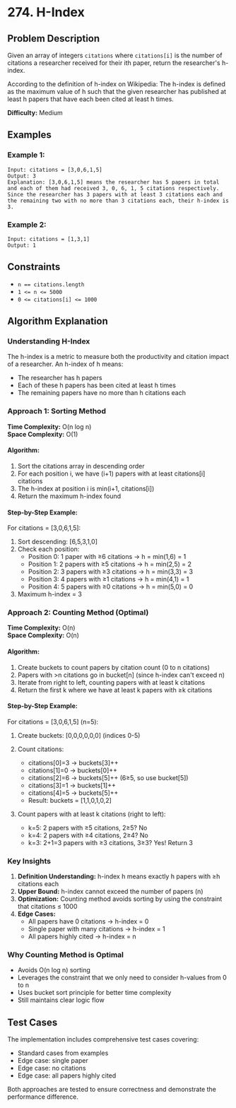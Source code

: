 # 274. H-Index

## Problem Description

Given an array of integers `citations` where `citations[i]` is the number of citations a researcher received for their ith paper, return the researcher's h-index.

According to the definition of h-index on Wikipedia: The h-index is defined as the maximum value of h such that the given researcher has published at least h papers that have each been cited at least h times.

**Difficulty:** Medium

## Examples

### Example 1:
```
Input: citations = [3,0,6,1,5]
Output: 3
Explanation: [3,0,6,1,5] means the researcher has 5 papers in total and each of them had received 3, 0, 6, 1, 5 citations respectively.
Since the researcher has 3 papers with at least 3 citations each and the remaining two with no more than 3 citations each, their h-index is 3.
```

### Example 2:
```
Input: citations = [1,3,1]
Output: 1
```

## Constraints
- `n == citations.length`
- `1 <= n <= 5000`
- `0 <= citations[i] <= 1000`

## Algorithm Explanation

### Understanding H-Index

The h-index is a metric to measure both the productivity and citation impact of a researcher. An h-index of h means:
- The researcher has h papers
- Each of these h papers has been cited at least h times
- The remaining papers have no more than h citations each

### Approach 1: Sorting Method

**Time Complexity:** O(n log n)  
**Space Complexity:** O(1)

#### Algorithm:
1. Sort the citations array in descending order
2. For each position i, we have (i+1) papers with at least citations[i] citations
3. The h-index at position i is min(i+1, citations[i])
4. Return the maximum h-index found

#### Step-by-Step Example:
For citations = [3,0,6,1,5]:

1. Sort descending: [6,5,3,1,0]
2. Check each position:
   - Position 0: 1 paper with ≥6 citations → h = min(1,6) = 1
   - Position 1: 2 papers with ≥5 citations → h = min(2,5) = 2  
   - Position 2: 3 papers with ≥3 citations → h = min(3,3) = 3
   - Position 3: 4 papers with ≥1 citations → h = min(4,1) = 1
   - Position 4: 5 papers with ≥0 citations → h = min(5,0) = 0
3. Maximum h-index = 3

### Approach 2: Counting Method (Optimal)

**Time Complexity:** O(n)  
**Space Complexity:** O(n)

#### Algorithm:
1. Create buckets to count papers by citation count (0 to n citations)
2. Papers with >n citations go in bucket[n] (since h-index can't exceed n)
3. Iterate from right to left, counting papers with at least k citations
4. Return the first k where we have at least k papers with ≥k citations

#### Step-by-Step Example:
For citations = [3,0,6,1,5] (n=5):

1. Create buckets: [0,0,0,0,0,0] (indices 0-5)
2. Count citations:
   - citations[0]=3 → buckets[3]++
   - citations[1]=0 → buckets[0]++
   - citations[2]=6 → buckets[5]++ (6≥5, so use bucket[5])
   - citations[3]=1 → buckets[1]++
   - citations[4]=5 → buckets[5]++
   - Result: buckets = [1,1,0,1,0,2]

3. Count papers with at least k citations (right to left):
   - k=5: 2 papers with ≥5 citations, 2≥5? No
   - k=4: 2 papers with ≥4 citations, 2≥4? No  
   - k=3: 2+1=3 papers with ≥3 citations, 3≥3? Yes! Return 3

### Key Insights

1. **Definition Understanding:** h-index h means exactly h papers with ≥h citations each
2. **Upper Bound:** h-index cannot exceed the number of papers (n)
3. **Optimization:** Counting method avoids sorting by using the constraint that citations ≤ 1000
4. **Edge Cases:** 
   - All papers have 0 citations → h-index = 0
   - Single paper with many citations → h-index = 1
   - All papers highly cited → h-index = n

### Why Counting Method is Optimal

- Avoids O(n log n) sorting
- Leverages the constraint that we only need to consider h-values from 0 to n
- Uses bucket sort principle for better time complexity
- Still maintains clear logic flow

## Test Cases

The implementation includes comprehensive test cases covering:
- Standard cases from examples
- Edge case: single paper
- Edge case: no citations  
- Edge case: all papers highly cited

Both approaches are tested to ensure correctness and demonstrate the performance difference.
